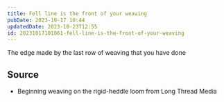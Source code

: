 ```yaml
---
title: Fell line is the front of your weaving
pubDate: 2023-10-17 10:44
updatedDate: 2023-10-23T12:55
id: 20231017101061-fell-line-is-the-front-of-your-weaving
---
```


The edge made by the last row of weaving that you have done

## Source

- Beginning weaving on the rigid-heddle loom from Long Thread Media
